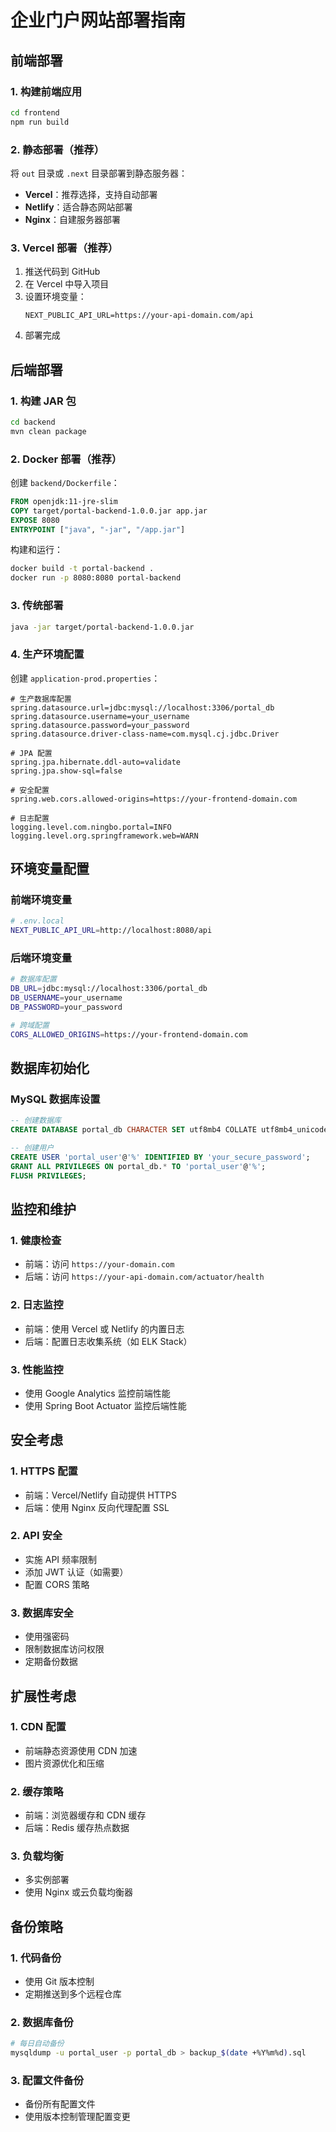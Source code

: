 # 企业门户网站部署指南

## 前端部署

### 1. 构建前端应用
```bash
cd frontend
npm run build
```

### 2. 静态部署（推荐）
将 `out` 目录或 `.next` 目录部署到静态服务器：
- **Vercel**：推荐选择，支持自动部署
- **Netlify**：适合静态网站部署
- **Nginx**：自建服务器部署

### 3. Vercel 部署（推荐）
1. 推送代码到 GitHub
2. 在 Vercel 中导入项目
3. 设置环境变量：
   ```
   NEXT_PUBLIC_API_URL=https://your-api-domain.com/api
   ```
4. 部署完成

## 后端部署

### 1. 构建 JAR 包
```bash
cd backend
mvn clean package
```

### 2. Docker 部署（推荐）

创建 `backend/Dockerfile`：
```dockerfile
FROM openjdk:11-jre-slim
COPY target/portal-backend-1.0.0.jar app.jar
EXPOSE 8080
ENTRYPOINT ["java", "-jar", "/app.jar"]
```

构建和运行：
```bash
docker build -t portal-backend .
docker run -p 8080:8080 portal-backend
```

### 3. 传统部署
```bash
java -jar target/portal-backend-1.0.0.jar
```

### 4. 生产环境配置

创建 `application-prod.properties`：
```properties
# 生产数据库配置
spring.datasource.url=jdbc:mysql://localhost:3306/portal_db
spring.datasource.username=your_username
spring.datasource.password=your_password
spring.datasource.driver-class-name=com.mysql.cj.jdbc.Driver

# JPA 配置
spring.jpa.hibernate.ddl-auto=validate
spring.jpa.show-sql=false

# 安全配置
spring.web.cors.allowed-origins=https://your-frontend-domain.com

# 日志配置
logging.level.com.ningbo.portal=INFO
logging.level.org.springframework.web=WARN
```

## 环境变量配置

### 前端环境变量
```bash
# .env.local
NEXT_PUBLIC_API_URL=http://localhost:8080/api
```

### 后端环境变量
```bash
# 数据库配置
DB_URL=jdbc:mysql://localhost:3306/portal_db
DB_USERNAME=your_username
DB_PASSWORD=your_password

# 跨域配置
CORS_ALLOWED_ORIGINS=https://your-frontend-domain.com
```

## 数据库初始化

### MySQL 数据库设置
```sql
-- 创建数据库
CREATE DATABASE portal_db CHARACTER SET utf8mb4 COLLATE utf8mb4_unicode_ci;

-- 创建用户
CREATE USER 'portal_user'@'%' IDENTIFIED BY 'your_secure_password';
GRANT ALL PRIVILEGES ON portal_db.* TO 'portal_user'@'%';
FLUSH PRIVILEGES;
```

## 监控和维护

### 1. 健康检查
- 前端：访问 `https://your-domain.com`
- 后端：访问 `https://your-api-domain.com/actuator/health`

### 2. 日志监控
- 前端：使用 Vercel 或 Netlify 的内置日志
- 后端：配置日志收集系统（如 ELK Stack）

### 3. 性能监控
- 使用 Google Analytics 监控前端性能
- 使用 Spring Boot Actuator 监控后端性能

## 安全考虑

### 1. HTTPS 配置
- 前端：Vercel/Netlify 自动提供 HTTPS
- 后端：使用 Nginx 反向代理配置 SSL

### 2. API 安全
- 实施 API 频率限制
- 添加 JWT 认证（如需要）
- 配置 CORS 策略

### 3. 数据库安全
- 使用强密码
- 限制数据库访问权限
- 定期备份数据

## 扩展性考虑

### 1. CDN 配置
- 前端静态资源使用 CDN 加速
- 图片资源优化和压缩

### 2. 缓存策略
- 前端：浏览器缓存和 CDN 缓存
- 后端：Redis 缓存热点数据

### 3. 负载均衡
- 多实例部署
- 使用 Nginx 或云负载均衡器

## 备份策略

### 1. 代码备份
- 使用 Git 版本控制
- 定期推送到多个远程仓库

### 2. 数据库备份
```bash
# 每日自动备份
mysqldump -u portal_user -p portal_db > backup_$(date +%Y%m%d).sql
```

### 3. 配置文件备份
- 备份所有配置文件
- 使用版本控制管理配置变更